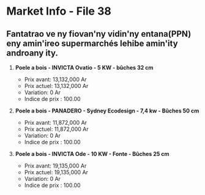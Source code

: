 # Market Info - File 38

## Fantatrao ve ny fiovan'ny vidin'ny entana(PPN) eny amin'ireo supermarchés lehibe amin'ity androany ity.

1. **Poele a bois - INVICTA Ovatio - 5 KW - bûches 32 cm**
   - Prix avant: 13,132,000 Ar
   - Prix actuel: 13,132,000 Ar
   - Variation: 0 Ar
   - Indice de prix : 100.00

2. **Poele a bois - PANADERO - Sydney Ecodesign - 7,4 kw - Bûches 50 cm**
   - Prix avant: 11,872,000 Ar
   - Prix actuel: 11,872,000 Ar
   - Variation: 0 Ar
   - Indice de prix : 100.00

3. **Poele a bois - INVICTA Ode - 10 KW - Fonte - Bûches 25 cm**
   - Prix avant: 19,135,000 Ar
   - Prix actuel: 19,135,000 Ar
   - Variation: 0 Ar
   - Indice de prix : 100.00

